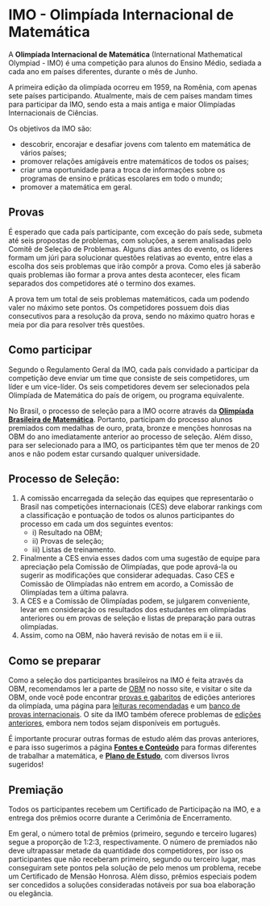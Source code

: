 # IMO - Olimpíada Internacional de Matemática

A **Olimpíada Internacional de Matemática** (International Mathematical  Olympiad - IMO) é uma competição para alunos do Ensino Médio, sediada a cada ano em países diferentes, durante o mês de Junho.

A primeira edição da olimpíada ocorreu em 1959, na Romênia, com apenas sete países participando. Atualmente, mais de cem países mandam times para participar da IMO, sendo esta a mais antiga e maior Olimpíadas Internacionais de Ciências.

Os objetivos da IMO são:
- descobrir, encorajar e desafiar jovens com talento em matemática de vários países;
- promover relações amigáveis entre matemáticos de todos os países; 
- criar uma oportunidade para a troca de informações sobre os programas de ensino e práticas escolares em todo o mundo;
- promover a matemática em geral. 


## Provas

É esperado que cada país participante, com exceção do país sede, submeta até seis propostas de problemas, com soluções, a serem analisadas pelo Comitê de Seleção de Problemas. Alguns dias antes do evento, os líderes formam um júri para solucionar questões relativas ao evento, entre elas a escolha dos seis problemas que irão compôr a prova. Como eles já saberão quais problemas ião formar a prova antes desta acontecer, eles ficam separados dos competidores até o termino dos exames.

A prova tem um total de seis problemas matemáticos, cada um podendo valer no máximo sete pontos. Os competidores possuem dois dias consecutivos para a resolução da prova, sendo no máximo quatro horas e meia por dia para resolver três questões. 

<!--

Os problemas podem ser de qualquer área da matemática do ensino médio, que inclui geometria, teoria dos números, álgebra e análise combinatória. A resolução dos problemas não exige conhecimento de matemática avançada, necessitando porém de grande inteligência e habilidades matemáticas.

__Tópicos abordados__

- Álgebra:
 - Teoremas fundamentais sobre Álgebra;
 - Desigualdades;
 - Fatoração de um polinômio;
 - Teorema de Vieta.
- Análise Combinatória:
 - Teoria dos grafos.
- Geometria
 - Linha de Euler;
 - Propriedades do ortocentro;
 - Nove pontos-círculo;
 - Linha de Simson;
 - A desigualdade de Ptolomeu, Ceva e Menelau.
- Teoria dos Números:
 - Teoremas fundamentais sobre Aritmética;
 - Equações Lineares, quadrática e diofantinas, incluindo a equação de Pell;
 - Aritmética dos restos, Teorema de Fermat e de Euler.
- Tópicos excluídos:
 - Cálculo;
 - Números complexos (embora presentes no passado);
 - Inversão na geometria;
 - Geometria sólida (embora presente no passado, pode retornar).

http://olympiads.win.tue.nl/imo/index.html

-->


## Como participar

Segundo o Regulamento Geral da IMO, cada país convidado a participar da competição deve enviar um time que consiste de seis competidores, um líder e um vice-líder. Os seis competidores devem ser selecionados pela Olimpíada de Matemática do país de origem, ou programa equivalente.

No Brasil, o processo de seleção para a IMO ocorre através da [**Olimpíada Brasileira de Matemática**](). Portanto, participam do processo alunos premiados com medalhas de ouro, prata, bronze e menções honrosas na OBM do ano imediatamente anterior ao processo de seleção. Além disso, para ser selecionado para a IMO, os participantes têm que ter menos de 20 anos e não podem estar cursando qualquer universidade. 

<section class="wow">

<h2>Processo de Seleção:</h2>

<ol>

 <li> A comissão encarregada da seleção das equipes que representarão o Brasil nas competições internacionais (CES) deve elaborar rankings com a classificação e pontuação de todos os alunos participantes do processo em cada um dos seguintes eventos:

  <ul>

   <li> i) Resultado na OBM;
   <li> ii) Provas de seleção;
   <li> iii) Listas de treinamento.
 
  </ul>

 <li> Finalmente a CES envia esses dados com uma sugestão de equipe para apreciação pela Comissão de Olimpíadas, que pode aprová-la ou sugerir as modificações que considerar adequadas. Caso CES e Comissão de Olimpíadas não entrem em acordo, a Comissão de Olimpíadas tem a última palavra.

 <li> A CES e a Comissão de Olimpíadas podem, se julgarem conveniente, levar em consideração os resultados dos estudantes em olimpíadas anteriores ou em provas de seleção e listas de preparação para outras olimpíadas.

 <li> Assim, como na OBM, não haverá revisão de notas em ii e iii.

</ol>

</section>

<!--
Retirado de: site oficial OBM <http://www.obm.org.br/> 4/8/2014
-->

## Como se preparar

Como a seleção dos participantes brasileiros na IMO é feita através da OBM, recomendamos ler a parte de [OBM]() no nosso site, e visitar o site da OBM, onde você pode encontrar [provas e gabaritos](http://www.obm.org.br/opencms/provas_gabaritos/) de edições anteriores da olimpíada, uma página para [leituras recomendadas](http://www.obm.org.br/opencms/como_se_preparar/links/) e um [banco de provas internacionais](http://www.obm.org.br/opencms/como_se_preparar/provas/).
O site da IMO também oferece problemas de [edições anteriores](http://www.imo-official.org/problems.aspx), embora nem todos sejam disponíveis em português.

É importante procurar outras formas de estudo além das provas anteriores, e para isso sugerimos a página [**Fontes e Conteúdo**]() para formas diferentes de trabalhar a matemática, e [**Plano de Estudo**](), com diversos livros sugeridos!


## Premiação

Todos os participantes recebem um Certificado de Participação na IMO, e a entrega dos prêmios ocorre durante a Cerimônia de Encerramento.

Em geral, o número total de prêmios (primeiro, segundo e terceiro lugares) segue a proporção de 1:2:3, respectivamente. O número de premiados não deve ultrapassar metade da quantidade dos competidores, por isso os participantes que não receberam primeiro, segundo ou terceiro lugar, mas conseguiram sete pontos pela solução de pelo menos um problema, recebe um Certificado de Mensão Honrosa. Além disso, prêmios especiais podem ser concedidos a soluções consideradas notáveis por sua boa elaboração ou elegância.

<!--
Para o logo: http://www.imo-official.org/general.aspx
-->
